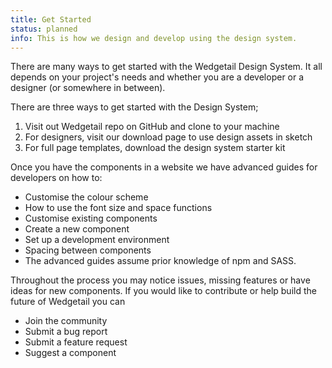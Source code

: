 ```yaml
---
title: Get Started
status: planned
info: This is how we design and develop using the design system.
---
```


There are many ways to get started with the Wedgetail Design System. It all depends on your project's needs and whether you are a developer or a designer (or somewhere in between).

There are three ways to get started with the Design System;

1. Visit out Wedgetail repo on GitHub and clone to your machine
2. For designers, visit our download page to use design assets in sketch
3. For full page templates, download the design system starter kit

Once you have the components in a website we have advanced guides for developers on how to:

- Customise the colour scheme
- How to use the font size and space functions
- Customise existing components
- Create a new component
- Set up a development environment
- Spacing between components
- The advanced guides assume prior knowledge of npm and SASS.

Throughout the process you may notice issues, missing features or have ideas for new components. If you would like to contribute or help build the future of Wedgetail you can 

- Join the community
- Submit a bug report
- Submit a feature request
- Suggest a component

<!-- 
## Step 1 -  Design
Wedgetail provides designers with the guidelines for creating new patterns in a modular way.

## Step 2 - Prototype
The design is prototyped in the design system and the design is refined in the browser.
The prototype process:
1. The design is analaysed to determine which 

## Step 3 - Development
The entire Wedgetail design system can be cloned from github or you can choose to clone down the packages you require as needed.

## Approving a new pattern
Any new pattern that is created that is not in Wedgetail is tested against strict criteria before it can enter the system. If there are only slight design variations or there is an existing pattern that already does it's job, the pattern will be rejected. This process is important so the highest quality patterns are maintained. A design can download the complete pattern library and use within sketch. -->